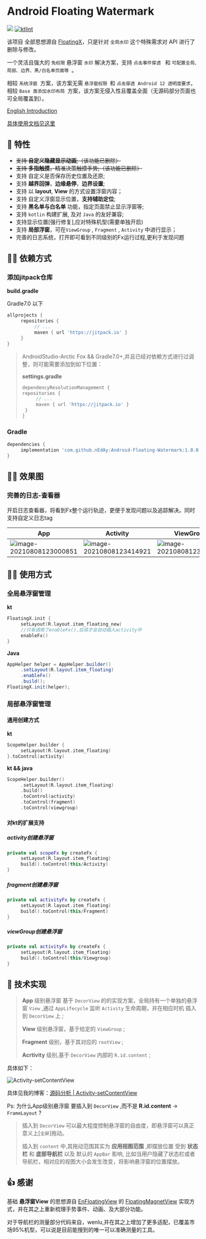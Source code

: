 # Android Floating Watermark

[![](https://jitpack.io/v/nEdAy/Android-Floating-Watermark.svg)](https://jitpack.io/#nEdAy/Android-Floating-Watermark)  [![ktlint](https://img.shields.io/badge/code%20style-%E2%9D%A4-FF4081.svg)](https://ktlint.github.io/)

该项目 全部思想源自 [FloatingX](https://github.com/Petterpx/FloatingX)，只是针对 `全局水印` 这个特殊需求对 API 进行了删除与修改。

一个灵活且强大的 `免权限` 悬浮窗 `水印` 解决方案，支持 `点击事件穿透 ` 和 `可配置全局、局部、边界、黑/白名单页面等 `。

相较 `系统浮窗 `方案，该方案无需 `悬浮窗权限 `和 `点击穿透 Android 12 透明度要求`，相较 `Base 类添加水印布局 `方案，该方案无侵入性且覆盖全面（无源码部分页面也可全局覆盖到）。

[English Introduction](hhttps://github.com/nEdAy/Android-Floating-Watermark/blob/main/README_EN.md)

[具体使用文档见这里](https://cskf7l0wab.feishu.cn/wiki/wikcnLLBCe3fIDUTAzrEg754tzc)


## 👏 特性

- ~~支持 **自定义隐藏显示动画**;（该功能已删除）~~
- ~~支持 **多指触摸**，精准决策触摸手势;（该功能已删除）~~
- 支持 自定义是否保存历史位置及还原;
- 支持 **越界回弹**，**边缘悬停**，**边界设置**;
- 支持 以 **layout**, **View**  的方式设置浮窗内容；
- 支持 自定义浮窗显示位置，**支持辅助定位**;
- 支持 **黑名单与白名单** 功能，指定页面禁止显示浮窗等;
- 支持 `kotlin` 构建扩展, 及对 `Java` 的友好兼容;
- 支持显示位置[强行修复],应对特殊机型(需要单独开启)
- 支持 **局部浮窗**，可在`ViewGroup` , `Fragment` , `Activity` 中进行显示；
- 完善的日志系统，打开即可看到不同级别的Fx运行过程,更利于发现问题


## 👨‍💻‍ 依赖方式

### 添加jitpack仓库

**build.gradle**

Gradle7.0 以下

```groovy
allprojects {
     repositories {
          // ...
          maven { url 'https://jitpack.io' }
     }
}
```

> AndroidStudio-Arctic Fox && Gradle7.0+,并且已经对依赖方式进行过调整，则可能需要添加到如下位置：
>
> **settings.gradle**
>
> ```groovy
> dependencyResolutionManagement {
> repositories {
>      // ...
>      maven { url 'https://jitpack.io' }
>  }
> }
> ```

### Gradle

```groovy
dependencies {
     implementation 'com.github.nEdAy:Android-Floating-Watermark:1.0.0'
}
```


## 🏄‍♀️ 效果图



### 完善的日志-查看器

开启日志查看器，将看到Fx整个运行轨迹，更便于发现问题以及追踪解决。同时支持自定义日志tag

| App                                                          | Activity                                                     | ViewGroup                                                    |
| ------------------------------------------------------------ | ------------------------------------------------------------ | ------------------------------------------------------------ |
| ![image-20210808123000851](https://tva1.sinaimg.cn/large/008i3skNly1gtbk1ujkqfj31160s8444.jpg) | ![image-20210808123414921](https://tva1.sinaimg.cn/large/008i3skNly1gt99vralyqj313o0r4jwk.jpg) | ![image-20210808123553402](https://tva1.sinaimg.cn/large/008i3skNly1gt99xfpfwgj311y0jctc8.jpg) |


## 👨‍🔧‍ 使用方式

### 全局悬浮窗管理

**kt**

```kotlin
FloatingX.init {
     setLayout(R.layout.item_floating_new)
     //只有调用了enableFx(),后续才会自动插入activity中
     enableFx()
}
```

**Java**

```java
AppHelper helper = AppHelper.builder()
     .setLayout(R.layout.item_floating)
     .enableFx()
     .build();
FloatingX.init(helper);
```

### 局部悬浮窗管理

#### 通用创建方式

**kt**

```kotlin
ScopeHelper.builder {
     setLayout(R.layout.item_floating)
}.toControl(activity)
```

**kt && java**

```kotlin
ScopeHelper.builder()
     .setLayout(R.layout.item_floating)
     .build()
     .toControl(activity)
     .toControl(fragment)
     .toControl(viewgroup)
```

#### 对kt的扩展支持

##### activity创建悬浮窗

```kotlin
private val scopeFx by createFx {
     setLayout(R.layout.item_floating)
     build().toControl(this/Activity)
}

```

##### fragment创建悬浮窗

```kotlin
private val activityFx by createFx {
     setLayout(R.layout.item_floating)
     build().toControl(this/Fragment)
}
```

##### viewGroup创建悬浮窗

```kotlin
private val activityFx by createFx {
     setLayout(R.layout.item_floating)
     build().toControl(this/Viewgroup)
}
```


## 🤔 技术实现

> **App** 级别悬浮窗 基于 `DecorView` 的的实现方案，全局持有一个单独的悬浮窗 `View` ,通过 `AppLifecycle` 监听 `Activity` 生命周期，并在相应时机 插入到 `DecorView` 上 ;
>
> **View** 级别悬浮窗，基于给定的 `ViewGroup` ;
>
> **Fragment** 级别，基于其对应的 `rootView` ;
>
> **Acrtivity** 级别,基于 `DecorView` 内部的 `R.id.content` ;

具体如下：

<img src="https://tva1.sinaimg.cn/large/008i3skNly1gr20ks7780j30rc0i5dim.jpg" alt="Activity-setContentView"  />

具体见我的博客：[源码分析 | Activity-setContentView](https://juejin.cn/post/6897453195342610445)

Ps: 为什么App级别悬浮窗 要插入到 `DecorView` ,而不是 **R.id.content** -> `FrameLayout` ?

> 插入到 `DecorView` 可以最大程度控制悬浮窗的自由度，即悬浮窗可以真正意义上[`全屏`]拖动。
>
> 插入到 `content` 中,其拖动范围其实为 **应用视图范围** ,即摆放位置 受到 **状态栏** 和 **底部导航栏** 以及 默认的 `AppBar` 影响, 比如当用户隐藏了状态栏或者导航栏，相对应的视图大小会发生改变，将影响悬浮窗的位置摆放。


## 👍 感谢

基础 **悬浮窗View** 的思想源自 [EnFloatingView](https://github.com/leotyndale/EnFloatingView) 的 [FloatingMagnetView](https://github.com/leotyndale/EnFloatingView/blob/master/floatingview/src/main/java/com/imuxuan/floatingview/FloatingMagnetView.java) 实现方式，并在其之上重新梳理手势事件、动画、及大部分功能。

对于导航栏的测量部分代码来自，wenlu,并在其之上增加了更多适配，已覆盖市场95%机型，可以说是目前能搜到的唯一可以准确测量的工具。
